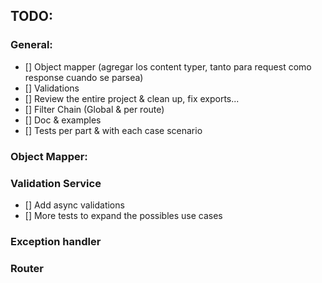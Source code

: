 ## TODO:

### General:

- [] Object mapper (agregar los content typer, tanto para request como response cuando se parsea)
- [] Validations
- [] Review the entire project & clean up, fix exports...
- [] Filter Chain (Global & per route)
- [] Doc & examples
- [] Tests per part & with each case scenario

### Object Mapper:

### Validation Service
- [] Add async validations
- [] More tests to expand the possibles use cases

### Exception handler

### Router
